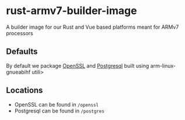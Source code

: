 # rust-armv7-builder-image

A builder image for our Rust and Vue based platforms meant for ARMv7 processors

## Defaults

By default we package [OpenSSL](https://www.openssl.org/) and [Postgresql](https://www.postgresql.org/) built using arm-linux-gnueabihf utili>

## Locations

- OpenSSL can be found in `/openssl`
- Postgresql can be found in `/postgres`
